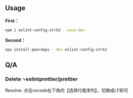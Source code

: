 ## Usage

**First：** 

```bash
npm i eslint-config-strk2 --save-dev
```

**Second：** 

```bash
npx install-peerdeps --dev eslint-config-strk2
```

## Q/A

### Delete `␍`eslintprettier/prettier

Resolve: 点击vscode右下角的【选择行尾序列】，切换成LF即可